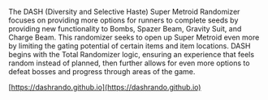 The DASH (Diversity and Selective Haste) Super Metroid Randomizer focuses on providing more options for runners to complete seeds by providing new functionality to Bombs, Spazer Beam, Gravity Suit, and Charge Beam. This randomizer seeks to open up Super Metroid even more by limiting the gating potential of certain items and item locations. DASH begins with the Total Randomizer logic, ensuring an experience that feels random instead of planned, then further allows for even more options to defeat bosses and progress through areas of the game.

[https://dashrando.github.io](https://dashrando.github.io)
